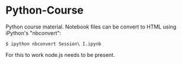 Python-Course
=============

Python course material. Notebook files can be convert to HTML using iPython's "nbconvert":

```{bash}
$ ipython nbconvert Session\ I.ipynb
```

For this to work node.js needs to be present.

